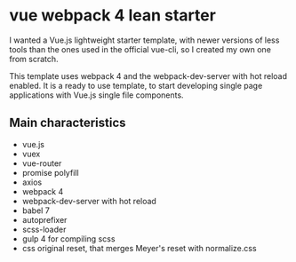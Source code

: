# vue webpack 4 lean starter
I wanted a Vue.js lightweight starter template, with newer versions of less tools than the ones used in the official vue-cli, so I created my own one from scratch.

This template uses webpack 4 and the webpack-dev-server with hot reload enabled.
It is a ready to use template, to start developing single page applications with Vue.js single file components.

## Main characteristics
- vue.js
- vuex
- vue-router
- promise polyfill
- axios
- webpack 4
- webpack-dev-server with hot reload
- babel 7
- autoprefixer
- scss-loader
- gulp 4 for compiling scss
- css original reset, that merges Meyer's reset with normalize.css
